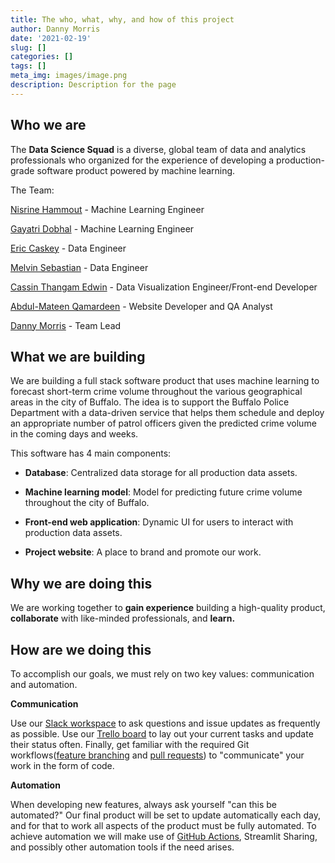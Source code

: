 ```yaml
---
title: The who, what, why, and how of this project
author: Danny Morris
date: '2021-02-19'
slug: []
categories: []
tags: []
meta_img: images/image.png
description: Description for the page
---
```


## Who we are

The **Data Science Squad** is a diverse, global team of data and analytics professionals who organized for the experience of developing a production-grade software product powered by machine learning.

The Team:

[Nisrine Hammout](https://www.linkedin.com/in/nisrine-hammout/) - Machine Learning Engineer

[Gayatri Dobhal](https://www.linkedin.com/in/gayatri-dobhal-8a0637156/) - Machine Learning Engineer

[Eric Caskey](https://www.linkedin.com/in/ericrcaskey/) - Data Engineer

[Melvin Sebastian](https://www.linkedin.com/in/melvin-sebastian/) - Data Engineer

[Cassin Thangam Edwin](https://www.linkedin.com/in/cassin-thangam-edwin) - Data Visualization Engineer/Front-end Developer

[Abdul-Mateen Qamardeen](https://ng.linkedin.com/in/abdul-mateen-qamardeen-4167331b6) - Website Developer and QA Analyst

[Danny Morris](https://www.linkedin.com/in/drmorris87/) - Team Lead

## What we are building

We are building a full stack software product that uses machine learning to forecast short-term crime volume throughout the various geographical areas in the city of Buffalo. The idea is to support the Buffalo Police Department with a data-driven service that helps them schedule and deploy an appropriate number of patrol officers given the predicted crime volume in the coming days and weeks. 

This software has 4 main components:

- **Database**: Centralized data storage for all production data assets.

- **Machine learning model**: Model for predicting future crime volume throughout the city of Buffalo.

- **Front-end web application**: Dynamic UI for users to interact with production data assets.

- **Project website**: A place to brand and promote our work.

## Why we are doing this

We are working together to **gain experience** building a high-quality product, **collaborate** with like-minded professionals, and **learn.**

## How are we doing this

To accomplish our goals, we must rely on two key values: communication and automation.

**Communication**

Use our [Slack workspace](https://dssquad-wiki.netlify.app/blog/2021-02-20-slack-workspace/) to ask questions and issue updates as frequently as possible. Use our [Trello board](https://dssquad-wiki.netlify.app/blog/2021-02-20-slack-workspace/) to lay out your current tasks and update their status often. Finally, get familiar with the required Git workflows([feature branching](https://dssquad-wiki.netlify.app/blog/2021-02-20-feature-branching-git-workflow/) and [pull requests](https://dssquad-wiki.netlify.app/blog/2021-02-20-pull-requests/)) to "communicate" your work in the form of code.

**Automation**

When developing new features, always ask yourself "can this be automated?" Our final product will be set to update automatically each day, and for that to work all aspects of the product must be fully automated. To achieve automation we will make use of [GitHub Actions](https://dssquad-wiki.netlify.app/blog/2021-02-23-github-actions/), Streamlit Sharing, and possibly other automation tools if the need arises.

